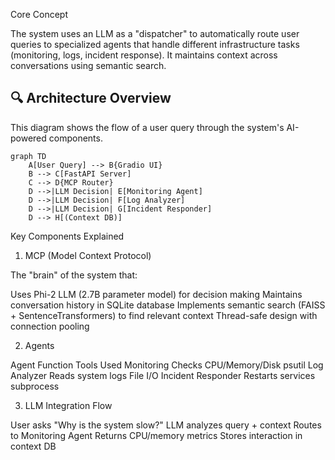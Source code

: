 Core Concept

The system uses an LLM as a "dispatcher" to automatically route user queries to specialized agents that handle different infrastructure tasks (monitoring, logs, incident response). It maintains context across conversations using semantic search.

## 🔍 Architecture Overview

This diagram shows the flow of a user query through the system's AI-powered components.

```mermaid
graph TD
    A[User Query] --> B{Gradio UI}
    B --> C[FastAPI Server]
    C --> D{MCP Router}
    D -->|LLM Decision| E[Monitoring Agent]
    D -->|LLM Decision| F[Log Analyzer]
    D -->|LLM Decision| G[Incident Responder]
    D --> H[(Context DB)]
```

Key Components Explained

1. MCP (Model Context Protocol)

The "brain" of the system that:

Uses Phi-2 LLM (2.7B parameter model) for decision making
Maintains conversation history in SQLite database
Implements semantic search (FAISS + SentenceTransformers) to find relevant context
Thread-safe design with connection pooling


2. Agents

Agent	Function	Tools Used
Monitoring	Checks CPU/Memory/Disk	psutil
Log Analyzer	Reads system logs	File I/O
Incident Responder	Restarts services	subprocess


3. LLM Integration Flow

User asks "Why is the system slow?"
LLM analyzes query + context
Routes to Monitoring Agent
Returns CPU/memory metrics
Stores interaction in context DB
